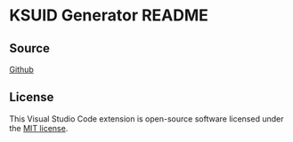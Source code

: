 # KSUID Generator README

## Source
[Github](https://github.com/vicentegnz/vscode-ksuid-generator)

## License
This Visual Studio Code extension is open-source software licensed under the [MIT license](LICENSE).